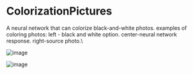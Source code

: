 # ColorizationPictures
A neural network that can colorize black-and-white photos.
examples of coloring photos:
  left - black and white option.
  center-neural network response.
  right-source photo.\\



![image](https://user-images.githubusercontent.com/43697696/114744865-ce5ece00-9d56-11eb-93c5-7e935e490825.png)

![image](https://user-images.githubusercontent.com/43697696/114744780-b71fe080-9d56-11eb-8a5d-480942e3cbb4.png)
